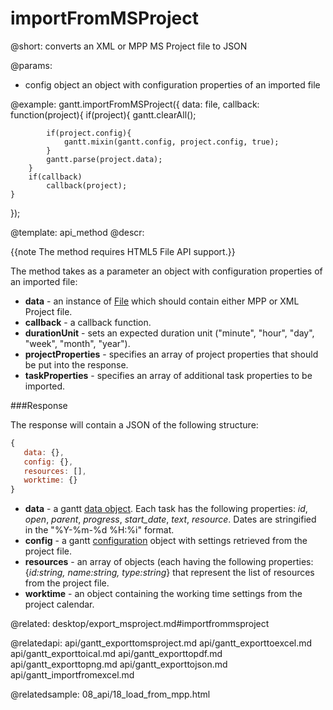 importFromMSProject
=============

@short:
	converts an XML or MPP MS Project file to JSON

@params:

- config		object		an object with configuration properties of an imported file

@example:
gantt.importFromMSProject({
    data: file,
    callback: function(project){
        if(project){
            gantt.clearAll();
 
            if(project.config){
                gantt.mixin(gantt.config, project.config, true);
            }
            gantt.parse(project.data);
        }
        if(callback)
            callback(project);
    }
});


@template:	api_method
@descr:

{{note The method requires HTML5 File API support.}}

The method takes as a parameter an object with configuration properties of an imported file:

- **data** - an instance of [File](https://developer.mozilla.org/en/docs/Web/API/File) which should contain either MPP or XML Project file.
- **callback** - a callback function.
- **durationUnit** - sets an expected duration unit ("minute", "hour", "day", "week", "month", "year").
- **projectProperties** - specifies an array of project properties that should be put into the response.
- **taskProperties** - specifies an array of additional task properties to be imported.

###Response

The response will contain a JSON of the following structure:

~~~js
{
   data: {},
   config: {},
   resources: [],
   worktime: {}
}
~~~

- **data** - a gantt [data object](desktop/supported_data_formats.md#json). Each task has the following properties: *id*, *open*, *parent*, *progress*, *start_date*, *text*, *resource*. 
Dates are stringified in the "%Y-%m-%d %H:%i" format. 
- **config** - a gantt [configuration](api/refs/gantt_props.md) object with settings retrieved from the project file.
- **resources** - an array of objects (each having the following properties: {*id:string, name:string, type:string*} that represent the list of resources from the project file.
- **worktime** - an object containing the working time settings from the project calendar.

@related:
desktop/export_msproject.md#importfrommsproject

@relatedapi:
api/gantt_exporttomsproject.md
api/gantt_exporttoexcel.md
api/gantt_exporttoical.md
api/gantt_exporttopdf.md
api/gantt_exporttopng.md
api/gantt_exporttojson.md
api/gantt_importfromexcel.md

@relatedsample:
	08_api/18_load_from_mpp.html


